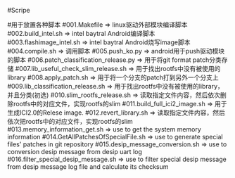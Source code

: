 #Scripe

#用于放置各种脚本
#001.Makefile										=>		linux驱动外部模块编译脚本
#002.build_intel.sh									=>		intel baytral Android编译脚本
#003.flashimage_intel.sh							=>		intel baytral Android烧写image脚本
#004.compile.sh										=>		调用脚本
#005.push_ko.py										=>		android用于push驱动模块的脚本
#006.patch_classification_release.py 				=>		用于将git format patch分类存储
#007.lib_useful_check_slim_release.sh 				=>  	用于找出rootfs中没有被使用的library
#008.apply_patch.sh 								=> 		用于将一个分支的patch打到另外一个分支上	
#009.lib_classification_release.sh  				=>      用于找出rootfs中没有被使用的library，并且分类(初选)
#010.slim_rootfs_release.sh 						=> 		读取指定文件内容，然后依次删除rootfs中的对应文件，实现rootfs的slim
#011.build_full_ici2_image.sh 						=> 		用于生成ICI2.0的Relese image.
#012.revert_library.sh 								=> 		读取指定文件内容，然后依次把rootfs中的对应文件，实现rootfs的slim
#013.memory_information_get.sh 						=> 		use to get the system memory information
#014.GetAllPatchesOfSpecialFile.sh 					=> 		use to generate special files' patches in git repository
#015.desip_message_conversion.sh 					=> 		use to conversion desip message from desip uart log
#016.filter_special_desip_message.sh 				=> 		use to filter special desip message from desip message log file and calculate its checksum
